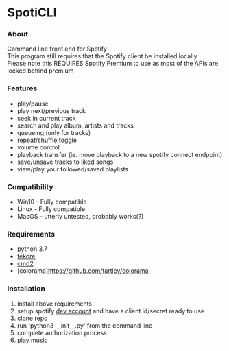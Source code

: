 # SpotiCLI

### About
Command line front end for Spotify  
This program still requires that the Spotify client be installed locally  
Please note this REQUIRES Spotify Premium to use as most of the APIs are locked behind premium

### Features
* play/pause
* play next/previous track
* seek in current track
* search and play album, artists and tracks
* queueing (only for tracks)
* repeat/shuffle toggle
* volume control
* playback transfer (ie. move playback to a new spotify connect endpoint)
* save/unsave tracks to liked songs 
* view/play your followed/saved playlists

### Compatibility
* Win10 - Fully compatible
* Linux - Fully compatible
* MacOS - utterly untested, probably works(?)

### Requirements
* python 3.7
* [tekore](https://github.com/felix-hilden/tekore)
* [cmd2](https://github.com/python-cmd2/cmd2/)
* [colorama]https://github.com/tartley/colorama

### Installation
1. install above requirements
1. setup spotify [dev account](https://developer.spotify.com/) and have a client id/secret ready to use
1. clone repo
1. run 'python3 \_\_init\_\_.py' from the command line
1. complete authorization process
1. play music

